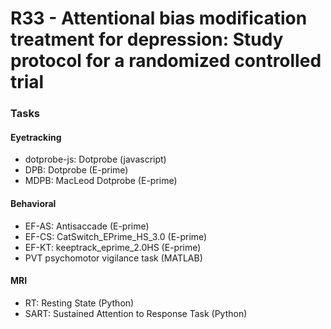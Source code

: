 # R33 - Attentional bias modification treatment for depression: Study protocol for a randomized controlled trial

### Tasks
#### Eyetracking
* dotprobe-js: Dotprobe (javascript) 
* DPB: Dotprobe (E-prime)
* MDPB: MacLeod Dotprobe (E-prime)

#### Behavioral
* EF-AS: Antisaccade (E-prime)
* EF-CS: CatSwitch_EPrime_HS_3.0 (E-prime)
* EF-KT: keeptrack_eprime_2.0HS (E-prime)
* PVT psychomotor vigilance task (MATLAB)

#### MRI
* RT: Resting State (Python)
* SART: Sustained Attention to Response Task (Python)